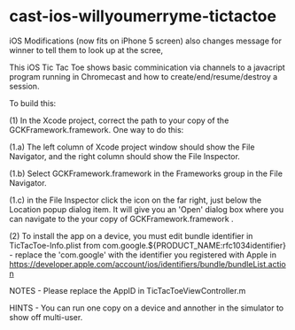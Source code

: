 cast-ios-willyoumerryme-tictactoe
==================

iOS Modifications (now fits on iPhone 5 screen) also changes message for winner to tell them to look up at the scree,



This iOS Tic Tac Toe shows basic comminication via channels to a javacript
program running in Chromecast and how to create/end/resume/destroy a session.

To build this:

(1) In the Xcode project, correct the path to your copy of the GCKFramework.framework. One way to do this:

(1.a) The left column of Xcode project window should show the File Navigator, and the right column should show the File Inspector.

(1.b) Select GCKFramework.framework in the Frameworks group in the File Navigator.

(1.c) in the File Inspector click the icon on the far right, just below the Location popup dialog item. It will give you an 'Open' dialog box where you can navigate to the your copy of GCKFramework.framework .

(2) To install the app on a device, you must edit bundle identifier in TicTacToe-Info.plist from com.google.${PRODUCT_NAME:rfc1034identifier} - replace the 'com.google' with the identifier you registered with Apple in https://developer.apple.com/account/ios/identifiers/bundle/bundleList.action
 
 
 NOTES - Please replace the AppID in TicTacToeViewController.m
 
 HINTS - You can run one copy on a device and annother in the simulator to show off multi-user.